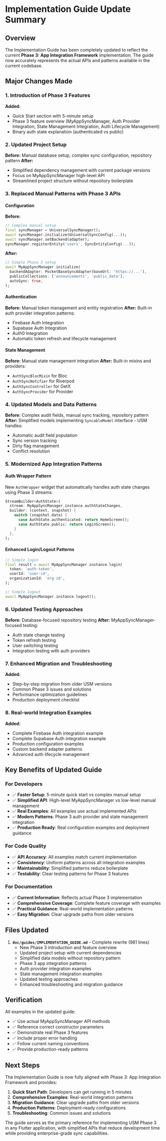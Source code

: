 # Implementation Guide Update Summary

## Overview

The Implementation Guide has been completely updated to reflect the current **Phase 3: App Integration Framework** implementation. The guide now accurately represents the actual APIs and patterns available in the current codebase.

## Major Changes Made

### 1. **Introduction of Phase 3 Features**

**Added:**
- Quick Start section with 5-minute setup
- Phase 3 feature overview (MyAppSyncManager, Auth Provider Integration, State Management Integration, Auth Lifecycle Management)
- Binary auth state explanation (authenticated vs public)

### 2. **Updated Project Setup**

**Before:** Manual database setup, complex sync configuration, repository pattern
**After:** 
- Simplified dependency management with current package versions
- Focus on MyAppSyncManager high-level API
- Streamlined project structure without repository boilerplate

### 3. **Replaced Manual Patterns with Phase 3 APIs**

#### Configuration
**Before:**
```dart
// Complex manual setup
final syncManager = UniversalSyncManager();
await syncManager.initialize(UniversalSyncConfig(...));
await syncManager.setBackend(adapter);
syncManager.registerEntity('users', SyncEntityConfig(...));
```

**After:**
```dart
// Simple Phase 3 setup  
await MyAppSyncManager.initialize(
  backendAdapter: PocketBaseSyncAdapter(baseUrl: 'https://...'),
  publicCollections: ['announcements', 'public_data'],
  autoSync: true,
);
```

#### Authentication
**Before:** Manual token management and entity registration
**After:** Built-in auth provider integration patterns:
- Firebase Auth Integration
- Supabase Auth Integration  
- Auth0 Integration
- Automatic token refresh and lifecycle management

#### State Management
**Before:** Manual state management integration
**After:** Built-in mixins and providers:
- `AuthSyncBlocMixin` for Bloc
- `AuthSyncNotifier` for Riverpod
- `AuthSyncController` for GetX
- `AuthSyncProvider` for Provider

### 4. **Updated Models and Data Patterns**

**Before:** Complex audit fields, manual sync tracking, repository pattern
**After:** Simplified models implementing `SyncableModel` interface - USM handles:
- Automatic audit field population
- Sync version tracking
- Dirty flag management
- Conflict resolution

### 5. **Modernized App Integration Patterns**

#### Auth Wrapper Pattern
New `AuthWrapper` widget that automatically handles auth state changes using Phase 3 streams:
```dart
StreamBuilder<AuthState>(
  stream: MyAppSyncManager.instance.authStateChanges,
  builder: (context, snapshot) {
    switch (snapshot.data) {
      case AuthState.authenticated: return HomeScreen();
      case AuthState.public: return LoginScreen();
    }
  },
);
```

#### Enhanced Login/Logout Patterns
```dart
// Simple login
final result = await MyAppSyncManager.instance.login(
  token: 'auth-token',
  userId: 'user-id',
  organizationId: 'org-id',
);

// Simple logout
await MyAppSyncManager.instance.logout();
```

### 6. **Updated Testing Approaches**

**Before:** Database-focused repository testing
**After:** MyAppSyncManager-focused testing:
- Auth state change testing
- Token refresh testing
- User switching testing
- Integration testing with auth providers

### 7. **Enhanced Migration and Troubleshooting**

**Added:**
- Step-by-step migration from older USM versions
- Common Phase 3 issues and solutions
- Performance optimization guidelines
- Production deployment checklist

### 8. **Real-world Integration Examples**

**Added:**
- Complete Firebase Auth integration example
- Complete Supabase Auth integration example
- Production configuration examples
- Custom backend adapter patterns
- Advanced auth lifecycle management

## Key Benefits of Updated Guide

### For Developers
- ✅ **Faster Setup**: 5-minute quick start vs complex manual setup
- ✅ **Simplified API**: High-level MyAppSyncManager vs low-level manual management
- ✅ **Real Examples**: All examples use actual implemented APIs
- ✅ **Modern Patterns**: Phase 3 auth provider and state management integration
- ✅ **Production Ready**: Real configuration examples and deployment guidance

### For Code Quality
- ✅ **API Accuracy**: All examples match current implementation
- ✅ **Consistency**: Uniform patterns across all integration examples
- ✅ **Maintainability**: Simplified patterns reduce boilerplate
- ✅ **Testability**: Clear testing patterns for Phase 3 features

### For Documentation
- ✅ **Current Information**: Reflects actual Phase 3 implementation
- ✅ **Comprehensive Coverage**: Complete feature coverage with examples
- ✅ **Practical Guidance**: Real-world implementation patterns
- ✅ **Easy Migration**: Clear upgrade paths from older versions

## Files Updated

1. **`doc/guides/IMPLEMENTATION_GUIDE.md`** - Complete rewrite (981 lines)
   - New Phase 3 introduction and feature overview
   - Updated project setup with current dependencies
   - Simplified data models without repository pattern  
   - Phase 3 app integration patterns
   - Auth provider integration examples
   - State management integration examples
   - Updated testing approaches
   - Enhanced troubleshooting and migration guidance

## Verification

All examples in the updated guide:
- ✅ Use actual MyAppSyncManager API methods
- ✅ Reference correct constructor parameters
- ✅ Demonstrate real Phase 3 features
- ✅ Include proper error handling
- ✅ Follow current naming conventions
- ✅ Provide production-ready patterns

## Next Steps

The Implementation Guide is now fully aligned with Phase 3: App Integration Framework and provides:

1. **Quick Start Path**: Developers can get running in 5 minutes
2. **Comprehensive Examples**: Real-world integration patterns
3. **Migration Guidance**: Clear upgrade paths from older versions
4. **Production Patterns**: Deployment-ready configurations
5. **Troubleshooting**: Common issues and solutions

The guide serves as the primary reference for implementing USM Phase 3 in any Flutter application, with simplified APIs that reduce development time while providing enterprise-grade sync capabilities.
